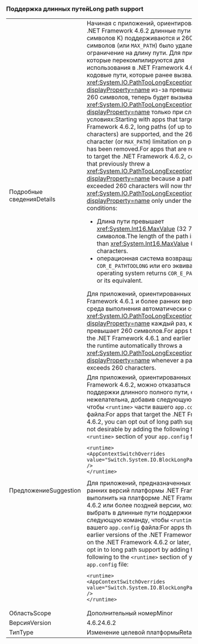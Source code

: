 ### <a name="long-path-support"></a><span data-ttu-id="6bf51-101">Поддержка длинных путей</span><span class="sxs-lookup"><span data-stu-id="6bf51-101">Long path support</span></span>

|   |   |
|---|---|
|<span data-ttu-id="6bf51-102">Подробные сведения</span><span class="sxs-lookup"><span data-stu-id="6bf51-102">Details</span></span>|<span data-ttu-id="6bf51-103">Начиная с приложений, ориентированных на .NET Framework 4.6.2 длинные пути (до 32 символов K) поддерживаются и 260 символов (или <code>MAX_PATH</code>) было удалено ограничение на длину пути. Для приложений, которые перекомпилируются для использования в .NET Framework 4.6.2 кодовые пути, которые ранее вызвал <xref:System.IO.PathTooLongException?displayProperty=name> из-за превышения путь 260 символов, теперь будет вызывать <xref:System.IO.PathTooLongException?displayProperty=name> только при следующих условиях:</span><span class="sxs-lookup"><span data-stu-id="6bf51-103">Starting with apps that target the .NET Framework 4.6.2, long paths (of up to 32K characters) are supported, and the 260-character (or <code>MAX_PATH</code>) limitation on path lengths has been removed.For apps that are recompiled to target the .NET Framework 4.6.2, code paths that previously threw a <xref:System.IO.PathTooLongException?displayProperty=name> because a path exceeded 260 characters will now throw a <xref:System.IO.PathTooLongException?displayProperty=name> only under the following conditions:</span></span><ul><li><span data-ttu-id="6bf51-104">Длина пути превышает <xref:System.Int16.MaxValue> (32 767) символов.</span><span class="sxs-lookup"><span data-stu-id="6bf51-104">The length of the path is greater than <xref:System.Int16.MaxValue> (32,767) characters.</span></span></li><li><span data-ttu-id="6bf51-105">операционная система возвращает <code>COR_E_PATHTOOLONG</code> или его эквивалент;</span><span class="sxs-lookup"><span data-stu-id="6bf51-105">The operating system returns <code>COR_E_PATHTOOLONG</code> or its equivalent.</span></span></li></ul><span data-ttu-id="6bf51-106">Для приложений, ориентированных на .NET Framework 4.6.1 и более ранних версий, среда выполнения автоматически создает <xref:System.IO.PathTooLongException?displayProperty=name> каждый раз, когда путь превышает 260 символов.</span><span class="sxs-lookup"><span data-stu-id="6bf51-106">For apps that target the .NET Framework 4.6.1 and earlier versions, the runtime automatically throws a <xref:System.IO.PathTooLongException?displayProperty=name> whenever a path exceeds 260 characters.</span></span>|
|<span data-ttu-id="6bf51-107">Предложение</span><span class="sxs-lookup"><span data-stu-id="6bf51-107">Suggestion</span></span>|<span data-ttu-id="6bf51-108">Для приложений, ориентированных на .NET Framework 4.6.2, можно отказаться от поддержки длинного полного пути, если она нежелательна, добавив следующую команду, чтобы <code>&lt;runtime&gt;</code> части вашего <code>app.config</code> файла:</span><span class="sxs-lookup"><span data-stu-id="6bf51-108">For apps that target the .NET Framework 4.6.2, you can opt out of long path support if it is not desirable by adding the following to the <code>&lt;runtime&gt;</code> section of your <code>app.config</code> file:</span></span><pre><code class="language-xml">&lt;runtime&gt;&#13;&#10;&lt;AppContextSwitchOverrides value=&quot;Switch.System.IO.BlockLongPaths=true&quot; /&gt;&#13;&#10;&lt;/runtime&gt;&#13;&#10;</code></pre><span data-ttu-id="6bf51-109">Для приложений, предназначенных для более ранних версий платформы .NET Framework, но выполнить на платформе .NET Framework 4.6.2 или более поздней версии, можно выбрать в длинные пути поддержки, добавив следующую команду, чтобы <code>&lt;runtime&gt;</code> части вашего <code>app.config</code> файла:</span><span class="sxs-lookup"><span data-stu-id="6bf51-109">For apps that target earlier versions of the .NET Framework but run on the .NET Framework 4.6.2 or later, you can opt in to long path support by adding the following to the <code>&lt;runtime&gt;</code> section of your <code>app.config</code> file:</span></span><pre><code class="language-xml">&lt;runtime&gt;&#13;&#10;&lt;AppContextSwitchOverrides value=&quot;Switch.System.IO.BlockLongPaths=false&quot; /&gt;&#13;&#10;&lt;/runtime&gt;&#13;&#10;</code></pre>|
|<span data-ttu-id="6bf51-110">Область</span><span class="sxs-lookup"><span data-stu-id="6bf51-110">Scope</span></span>|<span data-ttu-id="6bf51-111">Дополнительный номер</span><span class="sxs-lookup"><span data-stu-id="6bf51-111">Minor</span></span>|
|<span data-ttu-id="6bf51-112">Версия</span><span class="sxs-lookup"><span data-stu-id="6bf51-112">Version</span></span>|<span data-ttu-id="6bf51-113">4.6.2</span><span class="sxs-lookup"><span data-stu-id="6bf51-113">4.6.2</span></span>|
|<span data-ttu-id="6bf51-114">Тип</span><span class="sxs-lookup"><span data-stu-id="6bf51-114">Type</span></span>|<span data-ttu-id="6bf51-115">Изменение целевой платформы</span><span class="sxs-lookup"><span data-stu-id="6bf51-115">Retargeting</span></span>|

